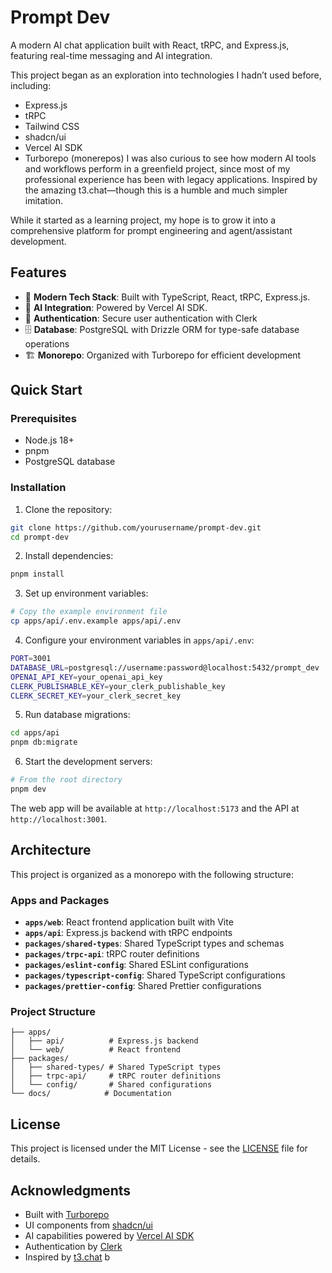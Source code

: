 # Prompt Dev


A modern AI chat application built with React, tRPC, and Express.js, featuring real-time messaging and AI integration.

This project began as an exploration into technologies I hadn’t used before, including:
- Express.js
- tRPC
- Tailwind CSS
- shadcn/ui
- Vercel AI SDK
- Turborepo (monerepos)
I was also curious to see how modern AI tools and workflows perform in a greenfield project, since most of my professional experience has been with legacy applications. Inspired by the amazing t3.chat—though this is a humble and much simpler imitation.

While it started as a learning project, my hope is to grow it into a comprehensive platform for prompt engineering and agent/assistant development.


## Features

- 🚀 **Modern Tech Stack**: Built with TypeScript, React, tRPC, Express.js.
- 🤖 **AI Integration**: Powered by Vercel AI SDK.
- 🔐 **Authentication**: Secure user authentication with Clerk
- 🗄️ **Database**: PostgreSQL with Drizzle ORM for type-safe database operations
- 🏗️ **Monorepo**: Organized with Turborepo for efficient development

## Quick Start

### Prerequisites

- Node.js 18+ 
- pnpm
- PostgreSQL database

### Installation

1. Clone the repository:
```bash
git clone https://github.com/yourusername/prompt-dev.git
cd prompt-dev
```

2. Install dependencies:
```bash
pnpm install
```

3. Set up environment variables:
```bash
# Copy the example environment file
cp apps/api/.env.example apps/api/.env
``` 

4. Configure your environment variables in `apps/api/.env`:
```bash
PORT=3001
DATABASE_URL=postgresql://username:password@localhost:5432/prompt_dev
OPENAI_API_KEY=your_openai_api_key
CLERK_PUBLISHABLE_KEY=your_clerk_publishable_key
CLERK_SECRET_KEY=your_clerk_secret_key
```

5. Run database migrations:
```bash
cd apps/api
pnpm db:migrate
```

6. Start the development servers:
```bash
# From the root directory
pnpm dev
```

The web app will be available at `http://localhost:5173` and the API at `http://localhost:3001`.

## Architecture

This project is organized as a monorepo with the following structure:

### Apps and Packages

- **`apps/web`**: React frontend application built with Vite
- **`apps/api`**: Express.js backend with tRPC endpoints
- **`packages/shared-types`**: Shared TypeScript types and schemas
- **`packages/trpc-api`**: tRPC router definitions
- **`packages/eslint-config`**: Shared ESLint configurations
- **`packages/typescript-config`**: Shared TypeScript configurations
- **`packages/prettier-config`**: Shared Prettier configurations

### Project Structure

```
├── apps/
│   ├── api/          # Express.js backend
│   └── web/          # React frontend
├── packages/
│   ├── shared-types/ # Shared TypeScript types
│   ├── trpc-api/     # tRPC router definitions
│   └── config/       # Shared configurations
└── docs/            # Documentation
```

## License

This project is licensed under the MIT License - see the [LICENSE](LICENSE) file for details.

## Acknowledgments

- Built with [Turborepo](https://turbo.build/repo)
- UI components from [shadcn/ui](https://ui.shadcn.com/)
- AI capabilities powered by [Vercel AI SDK](https://sdk.vercel.ai/)
- Authentication by [Clerk](https://clerk.com/)
- Inspired by [t3.chat](https://t3.chat) b